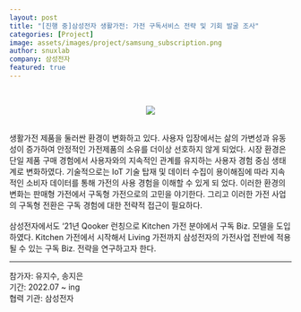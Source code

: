 ```yaml
---
layout: post
title: "[진행 중]삼성전자 생활가전: 가전 구독서비스 전략 및 기회 발굴 조사"
categories: [Project]
image: assets/images/project/samsung_subscription.png
author: snuxlab
company: 삼성전자
featured: true
---
```


<p>
<br>
<p align="center"><img src="{{site.baseurl}}/assets/images/project/samsung_subscription.png"></p>
<br>
생활가전 제품을 둘러싼 환경이 변화하고 있다. 사용자 입장에서는 삶의 가변성과 유동성이 증가하여 안정적인 가전제품의 소유를 더이상 선호하지 않게 되었다. 시장 환경은 단일 제품 구매 경험에서 사용자와의 지속적인 관계를 유지하는 사용자 경험 중심 생태계로 변화하였다. 기술적으로는 IoT 기술 탑재 및 데이터 수집이 용이해짐에 따라 지속적인 소비자 데이터를 통해 가전의 사용 경험을 이해할 수 있게 되 었다. 이러한 환경의 변화는 판매형 가전에서 구독형 가전으로의 고민을 야기한다. 그리고 이러한 가전 사업의 구독형 전환은 구독 경험에 대한 전략적 접근이 필요하다.<br>
<br>
삼성전자에서도 ‘21년 Qooker 런칭으로 Kitchen 가전 분야에서 구독 Biz. 모델을 도입하였다. Kitchen 가전에서 시작해서 Living 가전까지 삼성전자의 가전사업 전반에 적용될 수 있는 구독 Biz. 전략을 연구하고자 한다.
<br>
</p>

<hr>
참가자: 유지수, 송지은 <br>
기간: 2022.07 ~ ing<br>
협력 기관: 삼성전자
